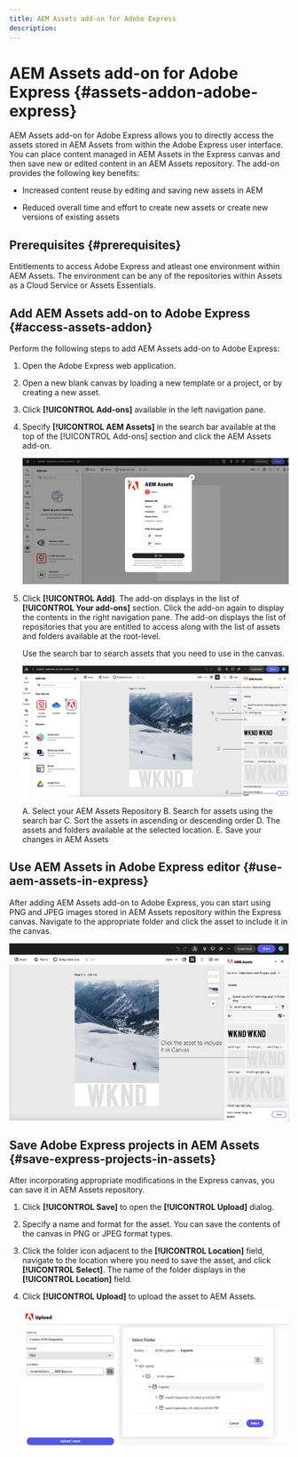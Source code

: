 ```yaml
---
title: AEM Assets add-on for Adobe Express
description: 
---
```

# AEM Assets add-on for Adobe Express {#assets-addon-adobe-express}

AEM Assets add-on for Adobe Express allows you to directly access the assets stored in AEM Assets from within the Adobe Express user interface. You can place content managed in AEM Assets in the Express canvas and then save new or edited content in an AEM Assets repository. The add-on provides the following key benefits:

* Increased content reuse by editing and saving new assets in AEM

* Reduced overall time and effort  to create new assets or create new versions of existing assets

## Prerequisites {#prerequisites}

Entitlements to access Adobe Express and atleast one environment within AEM Assets. The environment can be any of the repositories within Assets as a Cloud Service or Assets Essentials.


## Add AEM Assets add-on to Adobe Express {#access-assets-addon}

Perform the following steps to add AEM Assets add-on to Adobe Express:

1. Open the Adobe Express web application.

1. Open a new blank canvas by loading a new template or a project, or by creating a new asset.

1. Click **[!UICONTROL Add-ons]** available in the left navigation pane.

1. Specify **[!UICONTROL AEM Assets]** in the search bar available at the top of the [!UICONTROL Add-ons] section and click the AEM Assets add-on.

   ![AEM Assets add-on](assets/aem-assets-add-on.png)

1. Click **[!UICONTROL Add]**. The add-on displays in the list of **[!UICONTROL Your add-ons]** section. Click the add-on again to display the contents in the right navigation pane. The add-on displays the list of repositories that you are entitled to access along with the list of assets and folders available at the root-level.

   Use the search bar to search assets that you need to use in the canvas.

   ![Search assets in AEM Assets add-on](assets/assets-add-on-browse-assets.png)

   A. Select your AEM Assets Repository B. Search for assets using the search bar C. Sort the assets in ascending or descending order D. The assets and folders available at the selected location. E. Save your changes in AEM Assets



## Use AEM Assets in Adobe Express editor {#use-aem-assets-in-express}

After adding AEM Assets add-on to Adobe Express, you can start using PNG and JPEG images stored in AEM Assets repository within the Express canvas. Navigate to the appropriate folder and click the asset to include it in the canvas.

![Include assets from Assets add-on](assets/aem-assets-add-on-include-assets.png)


## Save Adobe Express projects in AEM Assets {#save-express-projects-in-assets}

After incorporating appropriate modifications in the Express canvas, you can save it in AEM Assets repository. 

1. Click **[!UICONTROL Save]** to open the **[!UICONTROL Upload]** dialog. 
1. Specify a name and format for the asset. You can save the contents of the canvas in PNG or JPEG format types.

1. Click the folder icon adjacent to the **[!UICONTROL Location]** field, navigate to the location where you need to save the asset, and click **[!UICONTROL Select]**. The name of the folder displays in the **[!UICONTROL Location]** field. 

1. Click **[!UICONTROL Upload]** to upload the asset to AEM Assets.

   ![Save assets in AEM](assets/aem-assets-add-on-save.png)


